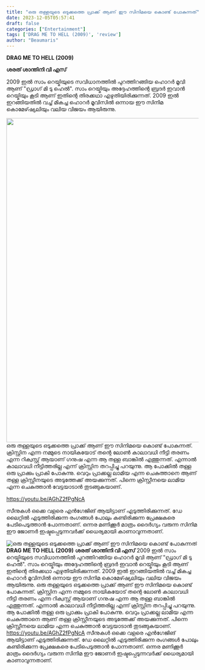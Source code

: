 ```yaml
---
title: "ഒരു തള്ളയുടെ ഒടുക്കത്തെ പ്രാക്ക് ആണ് ഈ സിനിമയെ കൊണ്ട് പോകുന്നത്"
date: 2023-12-05T05:57:41
draft: false
categories: ["Entertainment"]
tags: ['DRAG ME TO HELL (2009)', 'review']
author: "Beaumaris"
---
```


<strong>DRAG ME TO HELL (2009)</strong>

<strong>ശരത് ശാന്തിനി വി എസ്</strong>

2009 ഇൽ സാം റെയ്മിയുടെ സവിധാനത്തിൽ പുറത്തിറങ്ങിയ ഹൊറർ മൂവി ആണ് "ഡ്രാഗ് മി ടു ഹെൽ". സാം റെയ്മിയും അദ്ദേഹത്തിന്റെ ബ്രദർ ഇവാൻ റെയ്മിയും കൂടി ആണ് ഇതിന്റെ തിരക്കഥാ എഴുതിയിരിക്കുന്നത്. 2009 ഇൽ ഇറങ്ങിയതിൽ വച്ച് മികച്ച ഹൊറർ മൂവിസിൽ ഒന്നായ ഈ സിനിമ കൊമേഴ്ഷ്യലിയും വലിയ വിജയം ആയിരുന്നു.

<img class=" wp-image-432547 aligncenter" src="https://cdn.boolokam.com/articles/2023/12/e1ee.jpg" alt="" width="574" height="850" />ഒരു തള്ളയുടെ ഒടുക്കത്തെ പ്രാക്ക് ആണ് ഈ സിനിമയെ കൊണ്ട് പോകുന്നത്. ക്രിസ്റ്റിന എന്ന നമ്മുടെ നായികയോട് തന്റെ ലോൺ കാലാവധി നീട്ടി തരണം എന്ന റിക്വസ്റ്റ് ആയാണ് ഗനുഷ എന്ന ആ തള്ള ബാങ്കിൽ എത്തുന്നത്. എന്നാൽ കാലാവധി നീട്ടിത്തരില്ല എന്ന് ക്രിസ്റ്റിന തറപ്പിച്ചു പറയുന്നു. ആ പോക്കിൽ തള്ള ഒരു പ്രാക്കും പ്രാകി പോകുന്നു. വെറും പ്രാക്കല്ല ലാമിയ എന്ന ചെകുത്താനെ ആണ് തള്ള ക്രിസ്റ്റീനയുടെ അടുത്തേക്ക് അയക്കുന്നത്. പിന്നെ ക്രിസ്റ്റീനയെ ലാമിയ എന്ന ചെകുത്താൻ വേട്ടയാടാൻ തുടങ്ങുകയാണ്.

https://youtu.be/AGhZ2fPgNcA

സീനുകൾ ഒക്കെ വളരെ എൻഗേജിങ് ആയിട്ടാണ് എടുത്തിരിക്കുന്നത്. ഡേ ലൈറ്റിൽ എടുത്തിരിക്കുന്ന രംഗങ്ങൾ പോലും കണ്ടിരിക്കുന്ന പ്രേക്ഷകരെ പേടിപെടുത്താൻ പോന്നതാണ്. ഒന്നര മണിക്കൂർ മാത്രം ദൈർഗ്യം വരുന്ന സിനിമ ഈ ജോണർ ഇഷ്ടപ്പെടുന്നവർക്ക് ധൈര്യമായി കാണാവുന്നതാണ്.


![ഒരു തള്ളയുടെ ഒടുക്കത്തെ പ്രാക്ക് ആണ് ഈ സിനിമയെ കൊണ്ട് പോകുന്നത്](https://cdn.boolokam.com/articles/2023/12/e1ee.jpg)**DRAG ME TO HELL (2009)** **ശരത് ശാന്തിനി വി എസ്** 2009 ഇൽ സാം റെയ്മിയുടെ സവിധാനത്തിൽ പുറത്തിറങ്ങിയ ഹൊറർ മൂവി ആണ് "ഡ്രാഗ് മി ടു ഹെൽ". സാം റെയ്മിയും അദ്ദേഹത്തിന്റെ ബ്രദർ ഇവാൻ റെയ്മിയും കൂടി ആണ് ഇതിന്റെ തിരക്കഥാ എഴുതിയിരിക്കുന്നത്. 2009 ഇൽ ഇറങ്ങിയതിൽ വച്ച് മികച്ച ഹൊറർ മൂവിസിൽ ഒന്നായ ഈ സിനിമ കൊമേഴ്ഷ്യലിയും വലിയ വിജയം ആയിരുന്നു. ഒരു തള്ളയുടെ ഒടുക്കത്തെ പ്രാക്ക് ആണ് ഈ സിനിമയെ കൊണ്ട് പോകുന്നത്. ക്രിസ്റ്റിന എന്ന നമ്മുടെ നായികയോട് തന്റെ ലോൺ കാലാവധി നീട്ടി തരണം എന്ന റിക്വസ്റ്റ് ആയാണ് ഗനുഷ എന്ന ആ തള്ള ബാങ്കിൽ എത്തുന്നത്. എന്നാൽ കാലാവധി നീട്ടിത്തരില്ല എന്ന് ക്രിസ്റ്റിന തറപ്പിച്ചു പറയുന്നു. ആ പോക്കിൽ തള്ള ഒരു പ്രാക്കും പ്രാകി പോകുന്നു. വെറും പ്രാക്കല്ല ലാമിയ എന്ന ചെകുത്താനെ ആണ് തള്ള ക്രിസ്റ്റീനയുടെ അടുത്തേക്ക് അയക്കുന്നത്. പിന്നെ ക്രിസ്റ്റീനയെ ലാമിയ എന്ന ചെകുത്താൻ വേട്ടയാടാൻ തുടങ്ങുകയാണ്. https://youtu.be/AGhZ2fPgNcA സീനുകൾ ഒക്കെ വളരെ എൻഗേജിങ് ആയിട്ടാണ് എടുത്തിരിക്കുന്നത്. ഡേ ലൈറ്റിൽ എടുത്തിരിക്കുന്ന രംഗങ്ങൾ പോലും കണ്ടിരിക്കുന്ന പ്രേക്ഷകരെ പേടിപെടുത്താൻ പോന്നതാണ്. ഒന്നര മണിക്കൂർ മാത്രം ദൈർഗ്യം വരുന്ന സിനിമ ഈ ജോണർ ഇഷ്ടപ്പെടുന്നവർക്ക് ധൈര്യമായി കാണാവുന്നതാണ്.
